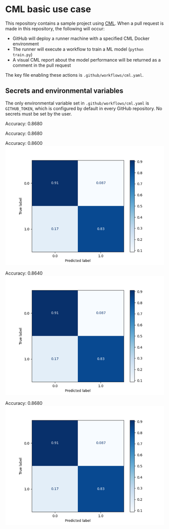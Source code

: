 # CML basic use case

This repository contains a sample project using [CML](https://github.com/iterative/cml). When a pull request is made in this repository, the following will occur:
- GitHub will deploy a runner machine with a specified CML Docker environment
- The runner will execute a workflow to train a ML model (`python train.py`)
- A visual CML report about the model performance will be returned as a comment in the pull request

The key file enabling these actions is `.github/workflows/cml.yaml`.

## Secrets and environmental variables
The only environmental variable set in `.github/workflows/cml.yaml` is `GITHUB_TOKEN`, which is configured by default in every GitHub repository. No secrets must be set by the user. 


Accuracy:     0.8680

Accuracy:     0.8680

Accuracy:     0.8600
![](/data/plot.png)

Accuracy:     0.8640
![](/data/plot.png)

Accuracy:     0.8680
![](/data/plot.png)
